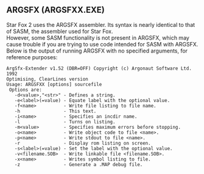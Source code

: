 ## ARGSFX (ARGSFXX.EXE)
Star Fox 2 uses the ARGSFX assembler. Its syntax is nearly identical to that of SASM, the assembler used for Star Fox.  
However, some SASM functionality is not present in ARGSFX, which may cause trouble if you are trying to use code intended for SASM with ARGSFX.  
Below is the output of running ARGSFX with no specified arguments, for reference purposes:  

```
ArgSfx-Extender v1.52 (DBR=OFF) Copyright (c) Argonaut Software Ltd. 1992
Optimising, ClearLines version
Usage: ARGSFXX [options] sourcefile
 Options are:
   -d<value>,"<str>" - Defines a string.
   -e<label>(=value) - Equate label with the optional value.
   -f<name>          - Write file listing to file name.
   -h                - This text.
   -i<name>          - Specifies an incdir name.
   -l                - Turns on listing.
   -m<value>         - Specifies maximum errors before stopping.
   -o<name>          - Write object code to file <name>.
   -p<name>          - Write stdout to file <name>.
   -r                - Display rom listing on screen.
   -s<label>(=value) - Set the label with the optional value.
   -v<filename.SOB>  - Write linkable file <filename.SOB>.
   -x<name>          - Writes symbol listing to file.
   -z                - Generate a .MAP debug file.
```